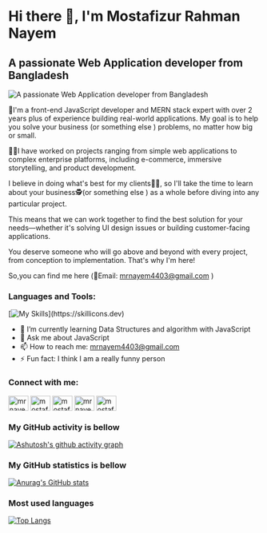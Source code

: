 # Hi there 👋, I'm Mostafizur Rahman Nayem
## A passionate Web Application developer from Bangladesh
![A passionate Web Application developer from Bangladesh](https://media.licdn.com/dms/image/D5616AQH9c5NtsMrHlg/profile-displaybackgroundimage-shrink_350_1400/0/1670677230575?e=1678320000&v=beta&t=d1iSOmSGscR1-p2uTmVCMwhjagcQ0mgSbljiA4P-s1k)


🤵I'm a front-end JavaScript developer and MERN stack expert
with over 2 years plus of experience building real-world applications. 
My goal is to help you solve your business (or something else ) problems,
no matter how big or small.

👨‍🏭I have worked on projects ranging from simple web applications to complex enterprise platforms,
including e-commerce, immersive storytelling, and product development.

I believe in doing what's best for my clients👨‍💼,
so I'll take the time to learn about your business🕵️(or something else )
as a whole before diving into any particular project.

This means that we can work together to find the best solution
for your needs—whether it's solving UI design issues 
or building customer-facing applications.

You deserve someone who will go above and beyond with every project,
from conception to implementation. That's why I'm here!

So,you can find me here (📧Email: mrnayem4403@gmail.com )

<h3 align="left">Languages and Tools:</h3>

[![My Skills](https://skillicons.dev/icons?i=c,cpp,py,js,ts,nodejs,mongodb,firebase,react,redux,html,css,sass,bootstrap,tailwind,git,github,stackoverflow,vscode,vite,xd,figma,ps,pr,)](https://skillicons.dev)


- 🌱 I’m currently learning  Data Structures and algorithm with JavaScript 
- 💬 Ask me about JavaScript 
- 📫 How to reach me: mrnayem4403@gmail.com 
- ⚡ Fun fact: I think I am a really funny person 


<h3 align="left">Connect with me:</h3>
<p align="left">
<a href="https://twitter.com/mrnayem4403" target="blank"><img align="center" src="https://raw.githubusercontent.com/rahuldkjain/github-profile-readme-generator/master/src/images/icons/Social/twitter.svg" alt="mrnayem4403" height="30" width="40" /></a>
<a href="https://linkedin.com/in/mostafizur rahman nayem" target="blank"><img align="center" src="https://raw.githubusercontent.com/rahuldkjain/github-profile-readme-generator/master/src/images/icons/Social/linked-in-alt.svg" alt="mostafizur rahman nayem" height="30" width="40" /></a>
<a href="https://fb.com/mostafizur rahman nayem" target="blank"><img align="center" src="https://raw.githubusercontent.com/rahuldkjain/github-profile-readme-generator/master/src/images/icons/Social/facebook.svg" alt="mostafizur rahman nayem" height="30" width="40" /></a>
<a href="https://instagram.com/mrnayem4403" target="blank"><img align="center" src="https://raw.githubusercontent.com/rahuldkjain/github-profile-readme-generator/master/src/images/icons/Social/instagram.svg" alt="mrnayem4403" height="30" width="40" /></a>
<a href="https://www.youtube.com/c/mostafizur rahman nayem" target="blank"><img align="center" src="https://raw.githubusercontent.com/rahuldkjain/github-profile-readme-generator/master/src/images/icons/Social/youtube.svg" alt="mostafizur rahman nayem" height="30" width="40" /></a>

### My GitHub activity is bellow
[![Ashutosh's github activity graph](https://github-readme-activity-graph.cyclic.app/graph?username=mrnayem2026&theme=dracula)](https://github.com/ashutosh00710/github-readme-activity-graph)

### My GitHub statistics is bellow
[![Anurag's GitHub stats](https://github-readme-stats.vercel.app/api?username=mrnayem2026&show_icons=true&theme=radical)](https://github.com/anuraghazra/github-readme-stats)

###  Most used languages
[![Top Langs](https://github-readme-stats.vercel.app/api/top-langs/?username=mrnayem2026&langs_count=10&hide=PowerShell,c,Batchfile)](https://github.com/anuraghazra/github-readme-stats)
